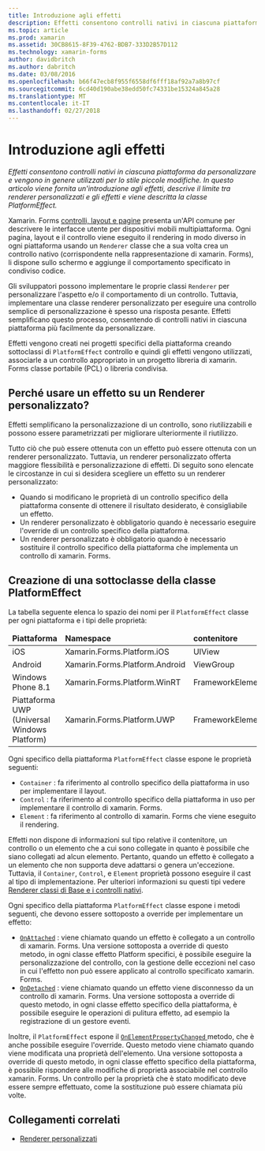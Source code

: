 ```yaml
---
title: Introduzione agli effetti
description: Effetti consentono controlli nativi in ciascuna piattaforma da personalizzare e vengono in genere utilizzati per lo stile piccole modifiche. In questo articolo viene fornita un'introduzione agli effetti, descrive il limite tra renderer personalizzati e gli effetti e viene descritta la classe PlatformEffect.
ms.topic: article
ms.prod: xamarin
ms.assetid: 30CB8615-8F39-4762-BDB7-333D2B57D112
ms.technology: xamarin-forms
author: davidbritch
ms.author: dabritch
ms.date: 03/08/2016
ms.openlocfilehash: b66f47ecb8f955f6558df6fff18af92a7a8b97cf
ms.sourcegitcommit: 6cd40d190abe38edd50fc74331be15324a845a28
ms.translationtype: MT
ms.contentlocale: it-IT
ms.lasthandoff: 02/27/2018
---
```

# <a name="introduction-to-effects"></a>Introduzione agli effetti

_Effetti consentono controlli nativi in ciascuna piattaforma da personalizzare e vengono in genere utilizzati per lo stile piccole modifiche. In questo articolo viene fornita un'introduzione agli effetti, descrive il limite tra renderer personalizzati e gli effetti e viene descritta la classe PlatformEffect._

Xamarin. Forms [controlli, layout e pagine](~/xamarin-forms/user-interface/controls/index.md) presenta un'API comune per descrivere le interfacce utente per dispositivi mobili multipiattaforma. Ogni pagina, layout e il controllo viene eseguito il rendering in modo diverso in ogni piattaforma usando un `Renderer` classe che a sua volta crea un controllo nativo (corrispondente nella rappresentazione di xamarin. Forms), li dispone sullo schermo e aggiunge il comportamento specificato in condiviso codice.

Gli sviluppatori possono implementare le proprie classi `Renderer` per personalizzare l'aspetto e/o il comportamento di un controllo. Tuttavia, implementare una classe renderer personalizzato per eseguire una controllo semplice di personalizzazione è spesso una risposta pesante. Effetti semplificano questo processo, consentendo di controlli nativi in ciascuna piattaforma più facilmente da personalizzare.

Effetti vengono creati nei progetti specifici della piattaforma creando sottoclassi di `PlatformEffect` controllo e quindi gli effetti vengono utilizzati, associarle a un controllo appropriato in un progetto libreria di xamarin. Forms classe portabile (PCL) o libreria condivisa.

## <a name="why-use-an-effect-over-a-custom-renderer"></a>Perché usare un effetto su un Renderer personalizzato?

Effetti semplificano la personalizzazione di un controllo, sono riutilizzabili e possono essere parametrizzati per migliorare ulteriormente il riutilizzo.

Tutto ciò che può essere ottenuta con un effetto può essere ottenuta con un renderer personalizzato. Tuttavia, un renderer personalizzato offerta maggiore flessibilità e personalizzazione di effetti. Di seguito sono elencate le circostanze in cui si desidera scegliere un effetto su un renderer personalizzato:

- Quando si modificano le proprietà di un controllo specifico della piattaforma consente di ottenere il risultato desiderato, è consigliabile un effetto.
- Un renderer personalizzato è obbligatorio quando è necessario eseguire l'override di un controllo specifico della piattaforma.
- Un renderer personalizzato è obbligatorio quando è necessario sostituire il controllo specifico della piattaforma che implementa un controllo di xamarin. Forms.

## <a name="subclassing-the-platformeffect-class"></a>Creazione di una sottoclasse della classe PlatformEffect

La tabella seguente elenca lo spazio dei nomi per il `PlatformEffect` classe per ogni piattaforma e i tipi delle proprietà:

<table>
 <thead>
   <tr>
     <td><strong>Piattaforma</strong></td>
     <td><strong>Namespace</strong></td>
     <td><strong>contenitore</strong></td>
     <td><strong>Controllo</strong></td>
   </tr>
 </thead>
 <tbody>
   <tr>
     <td>iOS</a></td>
     <td>Xamarin.Forms.Platform.iOS</td>
     <td>UIView</td>
     <td>UIView</td>
   </tr>
   <tr>
     <td>Android</a></td>
     <td>Xamarin.Forms.Platform.Android</td>
     <td>ViewGroup</td>
     <td>Visualizza</td>
   </tr>
   <tr>
     <td>Windows Phone 8.1</a></td>
     <td>Xamarin.Forms.Platform.WinRT</td>
     <td>FrameworkElement</td>
     <td>FrameworkElement</td>
   </tr>
   <tr>
     <td>Piattaforma UWP (Universal Windows Platform)</a></td>
     <td>Xamarin.Forms.Platform.UWP</td>
     <td>FrameworkElement</td>
     <td>FrameworkElement</td>
   </tr>
 </tbody>
</table>

Ogni specifico della piattaforma `PlatformEffect` classe espone le proprietà seguenti:

- `Container` : fa riferimento al controllo specifico della piattaforma in uso per implementare il layout.
- `Control` : fa riferimento al controllo specifico della piattaforma in uso per implementare il controllo di xamarin. Forms.
- `Element` : fa riferimento al controllo di xamarin. Forms che viene eseguito il rendering.

Effetti non dispone di informazioni sul tipo relative il contenitore, un controllo o un elemento che a cui sono collegate in quanto è possibile che siano collegati ad alcun elemento. Pertanto, quando un effetto è collegato a un elemento che non supporta deve adattarsi o genera un'eccezione. Tuttavia, il `Container`, `Control`, e `Element` proprietà possono eseguire il cast al tipo di implementazione. Per ulteriori informazioni su questi tipi vedere [Renderer classi di Base e i controlli nativi](~/xamarin-forms/app-fundamentals/custom-renderer/renderers.md).

Ogni specifico della piattaforma `PlatformEffect` classe espone i metodi seguenti, che devono essere sottoposto a override per implementare un effetto:

- [`OnAttached`](https://developer.xamarin.com/api/member/Xamarin.Forms.Effect.OnAttached()/) : viene chiamato quando un effetto è collegato a un controllo di xamarin. Forms. Una versione sottoposta a override di questo metodo, in ogni classe effetto Platform specifici, è possibile eseguire la personalizzazione del controllo, con la gestione delle eccezioni nel caso in cui l'effetto non può essere applicato al controllo specificato xamarin. Forms.
- [`OnDetached`](https://developer.xamarin.com/api/member/Xamarin.Forms.Effect.OnDetached()/) : viene chiamato quando un effetto viene disconnesso da un controllo di xamarin. Forms. Una versione sottoposta a override di questo metodo, in ogni classe effetto specifico della piattaforma, è possibile eseguire le operazioni di pulitura effetto, ad esempio la registrazione di un gestore eventi.

Inoltre, il `PlatformEffect` espone il [ `OnElementPropertyChanged` ](https://developer.xamarin.com/api/member/Xamarin.Forms.PlatformEffect%3CTContainer,TControl%3E.OnElementPropertyChanged/p/System.ComponentModel.PropertyChangedEventArgs/) metodo, che è anche possibile eseguire l'override. Questo metodo viene chiamato quando viene modificata una proprietà dell'elemento. Una versione sottoposta a override di questo metodo, in ogni classe effetto specifico della piattaforma, è possibile rispondere alle modifiche di proprietà associabile nel controllo xamarin. Forms. Un controllo per la proprietà che è stato modificato deve essere sempre effettuato, come la sostituzione può essere chiamata più volte.


## <a name="related-links"></a>Collegamenti correlati

- [Renderer personalizzati](~/xamarin-forms/app-fundamentals/custom-renderer/index.md)
